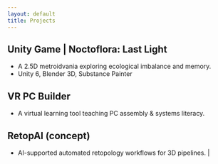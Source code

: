 ```yaml
---
layout: default
title: Projects
---
```


## Unity Game | Noctoflora: Last Light
- A 2.5D metroidvania exploring ecological imbalance and memory.
- Unity 6, Blender 3D, Substance Painter


## VR PC Builder
- A virtual learning tool teaching PC assembly & systems literacy.


## RetopAI (concept)
- AI-supported automated retopology workflows for 3D pipelines. |
